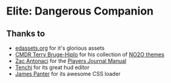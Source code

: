 # Elite: Dangerous Companion

## Thanks to
- [edassets.org](http://edassets.org) for it's glorious assets
- [CMDR Terry Bruge-Hiplo](https://forums.frontier.co.uk/member.php/71499-Terry-Bruge-Hiplo) for his collection of [NO2O themes](https://forums.frontier.co.uk/showthread.php?t=259311)
- [Zac Antonaci](https://forums.frontier.co.uk/member.php/97768-Zac-Antonaci) for the [Players Journal Manual](https://forums.frontier.co.uk/showthread.php/275151-Commanders-log-manual-and-data-sample)
- [Tenchi](http://codepen.io/Tenchi2xh/pen/XKLWBG?editors=1000) for its great hud editor
- [James Panter](http://codepen.io/jpanter/pen/PWWQXK) for its awesome CSS loader
